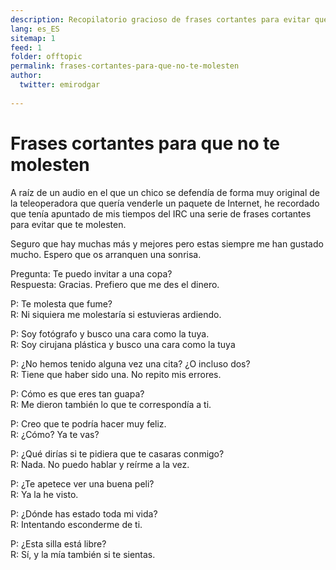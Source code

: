 ```yaml
---
description: Recopilatorio gracioso de frases cortantes para evitar que te molesten de forma original.
lang: es_ES
sitemap: 1
feed: 1
folder: offtopic
permalink: frases-cortantes-para-que-no-te-molesten
author:
  twitter: emirodgar
  
---
```

# Frases cortantes para que no te molesten

A raíz de un audio en el que un chico se defendía de forma muy original de la teleoperadora que quería venderle un paquete de Internet, he recordado que tenía apuntado de mis tiempos del IRC una serie de frases cortantes para evitar que te molesten.

Seguro que hay muchas más y mejores pero estas siempre me han gustado mucho. Espero que os arranquen una sonrisa.

 Pregunta: Te puedo invitar a una copa?  
Respuesta: Gracias. Prefiero que me des el dinero.  
  
P: Te molesta que fume?  
R: Ni siquiera me molestaría si estuvieras ardiendo.  
  
P: Soy fotógrafo y busco una cara como la tuya.  
R: Soy cirujana plástica y busco una cara como la tuya  
  
P: ¿No hemos tenido alguna vez una cita? ¿O incluso dos?  
R: Tiene que haber sido una. No repito mis errores.  
  
P: Cómo es que eres tan guapa?  
R: Me dieron también lo que te correspondía a ti.  
  
P: Creo que te podría hacer muy feliz.  
R: ¿Cómo? Ya te vas?  
  
P: ¿Qué dirías si te pidiera que te casaras conmigo?  
R: Nada. No puedo hablar y reírme a la vez.  
  
P: ¿Te apetece ver una buena peli?  
R: Ya la he visto.  
  
P: ¿Dónde has estado toda mi vida?  
R: Intentando esconderme de ti.  
  
P: ¿Esta silla está libre?  
R: Sí, y la mía también si te sientas.  

<!--stackedit_data:
eyJoaXN0b3J5IjpbLTU1ODE4NDQ4N119
-->